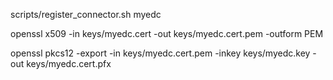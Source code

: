 scripts/register_connector.sh myedc

openssl x509 -in keys/myedc.cert -out keys/myedc.cert.pem  -outform PEM

openssl pkcs12 -export -in keys/myedc.cert.pem -inkey keys/myedc.key -out keys/myedc.cert.pfx

